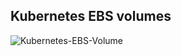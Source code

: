 ## Kubernetes EBS volumes

![Kubernetes-EBS-Volume](https://github.com/user-attachments/assets/1d877813-fbff-4cfb-9c59-59cc76f6b6ec)
